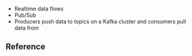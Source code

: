 
- Realtime data flows
- Pub/Sub
- Producers push data to topics on a Kafka cluster and consumers pull data from 


## Reference 

